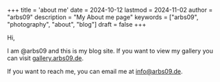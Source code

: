 +++
title = 'about me'
date = 2024-10-12
lastmod = 2024-11-02
author = "arbs09"
description = "My About me page"
keywords = ["arbs09", "photography", "about", "blog"]
draft = false
+++

Hi,

I am @arbs09 and this is my blog site. If you want to view my gallery you can visit [gallery.arbs09.de](https://gallery.arbs09.de).

If you want to reach me, you can email me at [info@arbs09.de](mailto:info@arbs09.de).
